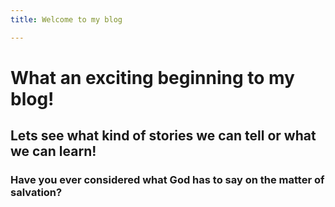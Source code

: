 ```yaml
---
title: Welcome to my blog

---
```

# What an exciting beginning to my blog! 
## Lets see what kind of stories we can tell or what we can learn! 
### Have you ever considered what God has to say on the matter of salvation? 

